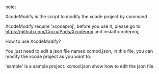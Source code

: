 note:

XcodeModify is the script to modify the xcode project by command

XcodeModify require 'xcodeproj', before you use it, please go to https://github.com/CocoaPods/Xcodeproj and install xcodeproj,


How to use XcodeModify?

You just need to edit a json file named xcmod.json, in this file, you can modify the xcode project as you want to. 

'sample' is a sample project. xcmod.json show how to edit the json file.

